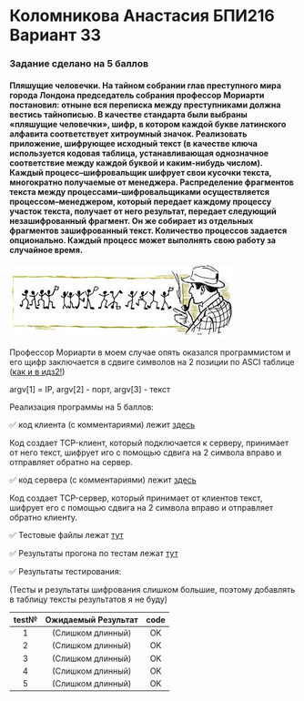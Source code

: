 # Коломникова Анастасия БПИ216 Вариант 33
### Задание сделано на 5 баллов
#### Пляшущие человечки. На тайном собрании глав преступного мира города Лондона председатель собрания профессор Мориарти постановил: отныне вся переписка между преступниками должна вестись тайнописью. В качестве стандарта были выбраны «пляшущие человечки», шифр, в котором каждой букве латинского алфавита соответствует хитроумный значок. Реализовать приложение, шифрующее исходный текст (в качестве ключа используется кодовая таблица, устанавливающая однозначное соответствие между каждой буквой и каким-нибудь числом). Каждый процесс–шифровальщик шифрует свои кусочки текста, многократно получаемые от менеджера. Распределение фрагментов текста между процессами–шифровальщиками осуществляется процессом–менеджером, который передает каждому процессу участок текста, получает от него результат, передает следующий незашифрованный фрагмент. Он же собирает из отдельных фрагментов зашифрованный текст. Количество процессов задается опционально. Каждый процесс может выполнять свою работу за случайное время. 

![image](https://github.com/PostRed/OS_IHW3/blob/main/images.jpeg)

Профессор Мориарти в моем случае опять оказался программистом и его щифр заключается в сдвиге символов на 2 позиции по ASCI таблице ([как и в идз2!](https://github.com/PostRed/OS_IHW2/tree/main))

argv[1] = IP, argv[2] - порт, argv[3] - текст

Реализация программы на 5 баллов:

:white_check_mark: код клиента (с комментариями) лежит [здесь](https://github.com/PostRed/OS_IHW3/blob/main/first.c)

Код создает TCP-клиент, который подключается к серверу, принимает от него текст, шифрует иго с помощью сдвига на 2 символа вправо и отправляет обратно на сервер. 

:white_check_mark: код сервера (с комментариями) лежит  [здесь](https://github.com/PostRed/OS_IHW3/blob/main/second.c)

Код создает TCP-сервер, который принимает от клиентов текст, шифрует его с помощью сдвига на 2 символа вправо и отправляет обратно клиенту. 


:white_check_mark: Тестовые файлы лежат [тут](https://github.com/PostRed/OS_IHW3/tree/main/tests)

:white_check_mark: Результаты прогона по тестам лежат [тут](https://github.com/PostRed/OS_IHW3/tree/main/results)

:white_check_mark:  Результаты тестирования:

(Тесты и результаты шифрования слишком большие, поэтому добавлять в таблицу тексты результатов я не буду)

| test№ | Ожидаемый Результат | code |
|:-----------:|:------------------:|:------------------:|
|1|(Слишком длинный)|OK|
|2|(Слишком длинный)|OK|
|3|(Слишком длинный)|OK|
|4|(Слишком длинный)|OK|
|5|(Слишком длинный)|OK|

